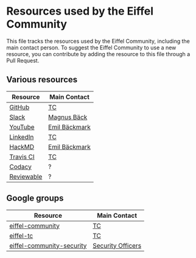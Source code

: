 # Resources used by the Eiffel Community

This file tracks the resources used by the Eiffel Community, including the main
contact person. To suggest the Eiffel Community to use a new resource, you can
contribute by adding the resource to this file through a Pull Request.

## Various resources

| Resource                                                                           | Main Contact                                                                                              |
|------------------------------------------------------------------------------------|-----------------------------------------------------------------------------------------------------------|
| [GitHub](https://github.com/eiffel-community)                                      | [TC](https://github.com/eiffel-community/community/blob/master/GOVERNANCE.md#technical-committee-members) |
| [Slack](https://eiffel-workspace.slack.com/)                                       | [Magnus Bäck](https://github.com/magnusbaeck)                                                             |
| [YouTube](https://www.youtube.com/@EiffelCommunity)                                | [Emil Bäckmark](https://github.com/e-backmark-ericsson)                                                   |
| [LinkedIn](https://www.linkedin.com/company/40197226)                              | [TC](https://github.com/eiffel-community/community/blob/master/GOVERNANCE.md#technical-committee-members) |
| [HackMD](https://hackmd.io/team/eiffel-community?nav=overview)                     | [Emil Bäckmark](https://github.com/e-backmark-ericsson)                                                   |
| [Travis CI](https://app.travis-ci.com/organizations/eiffel-community/repositories) | [TC](https://github.com/eiffel-community/community/blob/master/GOVERNANCE.md#technical-committee-members) |
| [Codacy](https://app.codacy.com/)                                                  | ?                                                                                                         |
| [Reviewable](https://reviewable.io/)                                               | ?                                                                                                         |

## Google groups

| Resource                                                                       | Main Contact                                                                                                   |
|--------------------------------------------------------------------------------|----------------------------------------------------------------------------------------------------------------|
| [eiffel-community](https://groups.google.com/g/eiffel-community)               | [TC](https://github.com/eiffel-community/community/blob/master/GOVERNANCE.md#technical-committee-members)      |
| [eiffel-tc](https://groups.google.com/g/eiffel-tc)                             | [TC](https://github.com/eiffel-community/community/blob/master/GOVERNANCE.md#technical-committee-members)      |
| [eiffel-community-security](mailto:eiffel-community-security@googlegroups.com) | [Security Officers](https://github.com/eiffel-community/community/blob/master/GOVERNANCE.md#security-officers) |
